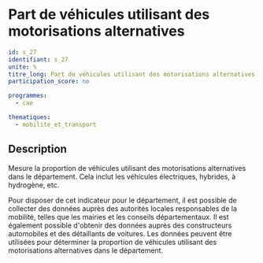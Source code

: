 # Part de véhicules utilisant des motorisations alternatives

```yaml
id: s_27
identifiant: s_27
unite: %
titre_long: Part de véhicules utilisant des motorisations alternatives
participation_score: no

programmes:
  - cae

thematiques:
  - mobilite_et_transport
```
## Description
Mesure la proportion de véhicules utilisant des motorisations alternatives dans le département. Cela inclut les véhicules électriques, hybrides, à hydrogène, etc.

Pour disposer de cet indicateur pour le département, il est possible de collecter des données auprès des autorités locales responsables de la mobilité, telles que les mairies et les conseils départementaux. Il est également possible d'obtenir des données auprès des constructeurs automobiles et des détaillants de voitures. Les données peuvent être utilisées pour déterminer la proportion de véhicules utilisant des motorisations alternatives dans le département.
